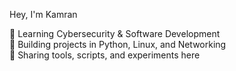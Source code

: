 Hey, I'm Kamran

🔹 Learning Cybersecurity & Software Development  
🔹 Building projects in Python, Linux, and Networking  
🔹 Sharing tools, scripts, and experiments here
